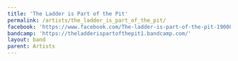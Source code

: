 ```yaml
---
title: 'The Ladder is Part of the Pit'
permalink: /artists/the_ladder_is_part_of_the_pit/
facebook: 'https://www.facebook.com/The-ladder-is-part-of-the-pit-190081514429372/'
bandcamp: 'https://theladderispartofthepit1.bandcamp.com/'
layout: band
parent: Artists
---
```

